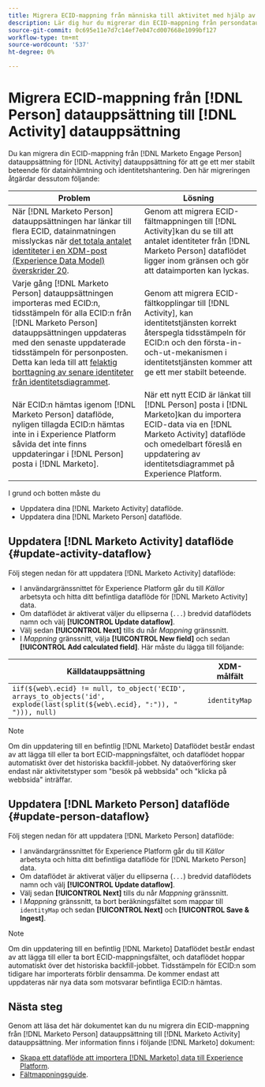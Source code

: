 ```yaml
---
title: Migrera ECID-mappning från människa till aktivitet med hjälp av Marketo Engage-källan
description: Lär dig hur du migrerar din ECID-mappning från persondatauppsättningen till aktivitetsdatauppsättningen med hjälp av Marketo Engage-källan.
source-git-commit: 0c695e11e7d7c14ef7e047cd007668e1099bf127
workflow-type: tm+mt
source-wordcount: '537'
ht-degree: 0%

---
```


# Migrera ECID-mappning från [!DNL Person] datauppsättning till [!DNL Activity] datauppsättning

Du kan migrera din ECID-mappning från [!DNL Marketo Engage Person] datauppsättning för [!DNL Activity] datauppsättning för att ge ett mer stabilt beteende för datainhämtning och identitetshantering. Den här migreringen åtgärdar dessutom följande:

| Problem | Lösning |
| --- | --- |
| När [!DNL Marketo Person] datauppsättningen har länkar till flera ECID, datainmatningen misslyckas när [det totala antalet identiteter i en XDM-post (Experience Data Model) överskrider 20](../../../../identity-service/guardrails.md). | Genom att migrera ECID-fältmappningen till [!DNL Activity]kan du se till att antalet identiteter från [!DNL Marketo Person] dataflödet ligger inom gränsen och gör att dataimporten kan lyckas. |
| Varje gång [!DNL Marketo Person] datauppsättningen importeras med ECID:n, tidsstämpeln för alla ECID:n från [!DNL Marketo Person] datauppsättningen uppdateras med den senaste uppdaterade tidsstämpeln för personposten. Detta kan leda till att [felaktig borttagning av senare identiteter från identitetsdiagrammet](../../../../identity-service/guardrails.md#understanding-the-deletion-logic-when-an-identity-graph-at-capacity-is-updated). | Genom att migrera ECID-fältkopplingar till [!DNL Activity], kan identitetstjänsten korrekt återspegla tidsstämpeln för ECID:n och den första-in-och-ut-mekanismen i identitetstjänsten kommer att ge ett mer stabilt beteende. |
| När ECID:n hämtas igenom [!DNL Marketo Person] dataflöde, nyligen tillagda ECID:n hämtas inte in i Experience Platform såvida det inte finns uppdateringar i [!DNL Person] posta i [!DNL Marketo]. | När ett nytt ECID är länkat till [!DNL Person] posta i [!DNL Marketo]kan du importera ECID-data via en [!DNL Marketo Activity] dataflöde och omedelbart föreslå en uppdatering av identitetsdiagrammet på Experience Platform. |

I grund och botten måste du

* Uppdatera dina [!DNL Marketo Activity] dataflöde.
* Uppdatera dina [!DNL Marketo Person] dataflöde.

## Uppdatera [!DNL Marketo Activity] dataflöde {#update-activity-dataflow}

Följ stegen nedan för att uppdatera [!DNL Marketo Activity] dataflöde:

* I användargränssnittet för Experience Platform går du till *Källor* arbetsyta och hitta ditt befintliga dataflöde för [!DNL Marketo Activity] data.
* Om dataflödet är aktiverat väljer du ellipserna (`...`) bredvid dataflödets namn och välj **[!UICONTROL Update dataflow]**.
* Välj sedan **[!UICONTROL Next]** tills du når *Mappning* gränssnitt.
* I *Mappning* gränssnitt, välja **[!UICONTROL New field]** och sedan **[!UICONTROL Add calculated field]**. Här måste du lägga till följande:

| Källdatauppsättning | XDM-målfält |
| --- | --- |
| `iif(${web\.ecid} != null, to_object('ECID', arrays_to_objects('id', explode(last(split(${web\.ecid}, ":")), " "))), null)` | `identityMap` |

>[!NOTE]
>
>Om din uppdatering till en befintlig [!DNL Marketo] Dataflödet består endast av att lägga till eller ta bort ECID-mappningsfältet, och dataflödet hoppar automatiskt över det historiska backfill-jobbet. Ny dataöverföring sker endast när aktivitetstyper som &quot;besök på webbsida&quot; och &quot;klicka på webbsida&quot; inträffar.

## Uppdatera [!DNL Marketo Person] dataflöde {#update-person-dataflow}

Följ stegen nedan för att uppdatera [!DNL Marketo Person] dataflöde:

* I användargränssnittet för Experience Platform går du till *Källor* arbetsyta och hitta ditt befintliga dataflöde för [!DNL Marketo Person] data.
* Om dataflödet är aktiverat väljer du ellipserna (`...`) bredvid dataflödets namn och välj **[!UICONTROL Update dataflow]**.
* Välj sedan **[!UICONTROL Next]** tills du når *Mappning* gränssnitt.
* I *Mappning* gränssnitt, ta bort beräkningsfältet som mappar till `identityMap` och sedan **[!UICONTROL Next]** och **[!UICONTROL Save & Ingest]**.

>[!NOTE]
>
>Om din uppdatering till en befintlig [!DNL Marketo] Dataflödet består endast av att lägga till eller ta bort ECID-mappningsfältet, och dataflödet hoppar automatiskt över det historiska backfill-jobbet. Tidsstämpeln för ECID:n som tidigare har importerats förblir densamma. De kommer endast att uppdateras när nya data som motsvarar befintliga ECID:n hämtas.

## Nästa steg

Genom att läsa det här dokumentet kan du nu migrera din ECID-mappning från [!DNL Marketo Person] datauppsättning till [!DNL Marketo Activity] datauppsättning. Mer information finns i följande [!DNL Marketo] dokument:

* [Skapa ett dataflöde att importera [!DNL Marketo] data till Experience Platform](../../../tutorials/ui/create/adobe-applications/marketo.md).
* [Fältmappningsguide](../mapping/marketo.md).
